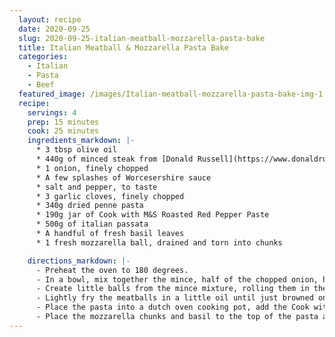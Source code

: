 ```yaml
---
  layout: recipe
  date: 2020-09-25
  slug: 2020-09-25-italian-meatball-mozzarella-pasta-bake
  title: Italian Meatball & Mozzarella Pasta Bake
  categories:
    - Italian
    - Pasta
    - Beef
  featured_image: /images/Italian-meatball-mozzarella-pasta-bake-img-1.jpg
  recipe:
    servings: 4
    prep: 15 minutes
    cook: 25 minutes
    ingredients_markdown: |-
      * 3 tbsp olive oil
      * 440g of minced steak from [Donald Russell](https://www.donaldrussell.com/minced-steak.html)
      * 1 onion, finely chopped
      * A few splashes of Worcesershire sauce
      * salt and pepper, to taste
      * 3 garlic cloves, finely chopped
      * 340g dried penne pasta 
      * 190g jar of Cook with M&S Roasted Red Pepper Paste
      * 500g of italian passata
      * A handful of fresh basil leaves
      * 1 fresh mozzarella ball, drained and torn into chunks

    directions_markdown: |-
      - Preheat the oven to 180 degrees.
      - In a bowl, mix together the mince, half of the chopped onion, half of the chopped garlic, salt, pepper and Worcestershire sauce as evenly as possible. 
      - Create little balls from the mince mixture, rolling them in the palm of your hands. You want to aim for 16 meatballs (4 per person).
      - Lightly fry the meatballs in a little oil until just browned on the outside. 
      - Place the pasta into a dutch oven cooking pot, add the Cook with M&S Roasted Red Pepper Paste with passata and the remaining garlic, onion, and olive oil.
      - Place the mozzarella chunks and basil to the top of the pasta and meatball mix. Cover and cook for 25 minutes in the oven. 
---
```


